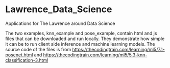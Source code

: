 # Lawrence_Data_Science
 Applications for The Lawrence around Data Science

The two examples, knn_example and pose_example, contain html and js files that can be downloaded and run locally.
They demonstrate how simple it can be to run client side inference and machine learning models.
The source code of the files is from <https://thecodingtrain.com/learning/ml5/7.1-posenet.html> and
<https://thecodingtrain.com/learning/ml5/5.3-knn-classification-3.html>
